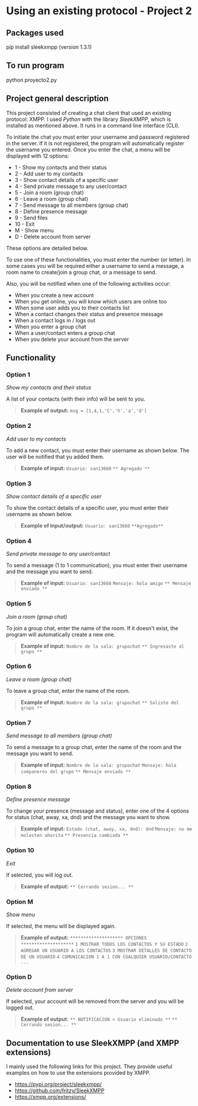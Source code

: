 # Using an existing protocol - Project 2

## Packages used
pip install sleekxmpp (version 1.3.1)

## To run program 
python proyecto2.py

## Project general description

This project consisted of creating a chat client that used an existing protocol: XMPP. I used *Python* with the library *SleekXMPP*, which is installed as mentioned above. It runs in a command line interface (CLI).

To initiate the chat you must enter your username and password registered in the server. If it is not registered, the program will automatically register the username you entered. Once you enter the chat, a menu will be displayed with 12 options:
* 1 - Show my contacts and their status
* 2 - Add user to my contacts
* 3 - Show contact details of a specific user
* 4 - Send private message to any user/contact
* 5 - Join a room (group chat)
* 6 - Leave a room (group chat)
* 7 - Send message to all members (group chat)
* 8 - Define presence message
* 9 - Send files
* 10 - Exit
* M - Show menu
* D - Delete account from server

These options are detailed below.

To use one of these functionalities, you must enter the number (or letter). In some cases you will be required either a username to send a message, a room name to create/join a group chat, or a message to send.

Also, you will be notified when one of the following activities occur:
* When you create a new account
* When you get online, you will know which users are online too
* When some user adds you to their contacts list
* When a contact changes their status and presence message
* When a contact logs in / logs out
* When you enter a group chat
* When a user/contact enters a group chat
* When you delete your account from the server

## Functionality

### Option 1

*Show my contacts and their status*

A list of your contacts (with their info) will be sent to you.

>**Example of output:**
>`msg = [1,4,1,'C','h','a','d']`

### Option 2

*Add user to my contacts*

To add a new contact, you must enter their username as shown below. The user will be notified that yu added them.

>**Example of input:**
>`Usuario: san13660`
>`** Agregado **`

### Option 3

*Show contact details of a specific user*

To show the contact details of a specific user, you must enter their username as shown below.

>**Example of input/output:**
>`Usuario: san13660`
>`**Agregado**`

### Option 4

*Send private message to any user/contact*

To send a message (1 to 1 communication), you must enter their username and the message you want to send.

>**Example of input:**
>`Usuario: san13660`
>`Mensaje: hola amigo`
>`** Mensaje enviado **`

### Option 5

*Join a room (group chat)*

To join a group chat, enter the name of the room. If it doesn't exist, the program will automatically create a new one.

>**Example of input:**
>`Nombre de la sala: grupochat`
>`** Ingresaste al grupo **`

### Option 6

*Leave a room (group chat)*

To leave a group chat, enter the name of the room.

>**Example of input:**
>`Nombre de la sala: grupochat`
>`** Saliste del grupo **`

### Option 7

*Send message to all members (group chat)*

To send a message to a group chat, enter the name of the room and the message you want to send.

>**Example of input:**
>`Nombre de la sala: grupochat`
>`Mensaje: hola companeros del grupo`
>`** Mensaje enviado **`

### Option 8

*Define presence message*

To change your presence (message and status), enter one of the 4 options for status (chat, away, xa, dnd) and the message you want to show.

>**Example of input:**
>`Estado (chat, away, xa, dnd): dnd`
>`Mensaje: no me molesten ahorita`
>`** Presencia cambiada **`

### Option 10

*Exit*

If selected, you will log out.

>**Example of output:**
>`** Cerrando sesion... **`

### Option M

*Show menu*

If selected, the menu will be displayed again.

>**Example of output:**
>`******************** OPCIONES ********************`
>`1 MOSTRAR TODOS LOS CONTACTOS Y SU ESTADO`
>`2 AGREGAR UN USUARIO A LOS CONTACTOS`
>`3 MOSTRAR DETALLES DE CONTACTO DE UN USUARIO`
>`4 COMUNICACION 1 A 1 CON CUALQUIER USUARIO/CONTACTO`
>`...`

### Option D

*Delete account from server*

If selected, your account will be removed from the server and you will be logged out.

>**Example of output:**
>`** NOTIFICACION > Usuario eliminado **`
>`** Cerrando sesion... **`

## Documentation to use SleekXMPP (and XMPP extensions)
I mainly used the following links for this project. They provide useful examples on how to use the extensions provided by XMPP.

* https://pypi.org/project/sleekxmpp/
* https://github.com/fritzy/SleekXMPP
* https://xmpp.org/extensions/